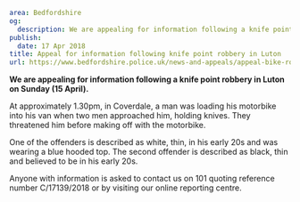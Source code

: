 ```yaml
area: Bedfordshire
og:
  description: We are appealing for information following a knife point robbery in Luton on Sunday (15 April).
publish:
  date: 17 Apr 2018
title: Appeal for information following knife point robbery in Luton
url: https://www.bedfordshire.police.uk/news-and-appeals/appeal-bike-robbery-april18
```

**We are appealing for information following a knife point robbery in Luton on Sunday (15 April).**

At approximately 1.30pm, in Coverdale, a man was loading his motorbike into his van when two men approached him, holding knives. They threatened him before making off with the motorbike.

One of the offenders is described as white, thin, in his early 20s and was wearing a blue hooded top. The second offender is described as black, thin and believed to be in his early 20s.

Anyone with information is asked to contact us on 101 quoting reference number C/17139/2018 or by visiting our online reporting centre.
